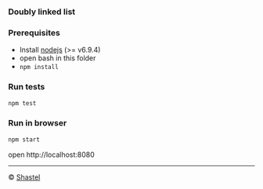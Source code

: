 ### Doubly linked list

### Prerequisites
* Install [nodejs](https://nodejs.org/en/) (>= v6.9.4)
* open bash in this folder
* `npm install`

### Run tests
```sh
npm test
```

### Run in browser
```sh
npm start
```

open http://localhost:8080

---

© [Shastel](https://github.com/Shastel)
